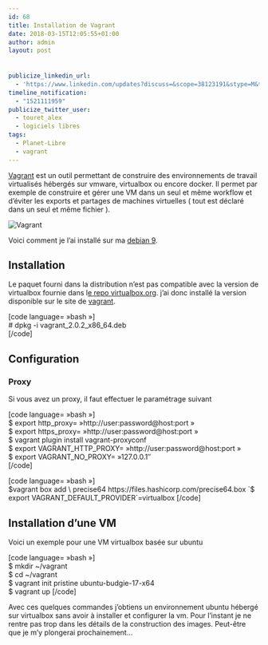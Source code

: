 ```yaml
---
id: 68
title: Installation de Vagrant
date: 2018-03-15T12:05:55+01:00
author: admin
layout: post


publicize_linkedin_url:
  - 'https://www.linkedin.com/updates?discuss=&scope=38123191&stype=M&topic=6380005983703355392&type=U&a=aIHA'
timeline_notification:
  - "1521111959"
publicize_twitter_user:
  - touret_alex
  - logiciels libres
tags:
  - Planet-Libre
  - vagrant
---
```

[Vagrant](http://vagrantup.com/) est un outil permettant de construire des environnements de travail virtualisés hébergés sur vmware, virtualbox ou encore docker. Il permet par exemple de construire et gérer une VM dans un seul et même workflow et d&rsquo;éviter les exports et partages de machines virtuelles ( tout est déclaré dans un seul et même fichier ).

<img loading="lazy" class="  wp-image-69 alignright" src="/assets/img/posts/2018/03/vagrant.png" alt="Vagrant" width="128" height="156" srcset="/assets/img/posts/2018/03/vagrant.png 999w, /assets/img/posts/2018/03/vagrant-246x300.png 246w, /assets/img/posts/2018/03/vagrant-840x1024.png 840w, /assets/img/posts/2018/03/vagrant-768x936.png 768w" sizes="(max-width: 128px) 100vw, 128px" /> 

Voici comment je l&rsquo;ai installé sur ma [debian 9](http://blog.touret.info/2018/02/10/ma-configuration-debian-9/).

## Installation

Le paquet fourni dans la distribution n&rsquo;est pas compatible avec la version de virtualbox fournie dans l[e repo virtualbox.org](https://www.virtualbox.org/wiki/Linux_Downloads). j&rsquo;ai donc installé la version disponible sur le site de [vagrant](https://www.vagrantup.com/downloads.html).

[code language= »bash »]  
\# dpkg -i vagrant\_2.0.2\_x86_64.deb  
[/code]

## Configuration

### Proxy

Si vous avez un proxy, il faut effectuer le paramétrage suivant

[code language= »bash »]  
$ export http_proxy= »http://user:password@host:port »  
$ export https_proxy= »http://user:password@host:port »  
$ vagrant plugin install vagrant-proxyconf  
$ export VAGRANT\_HTTP\_PROXY= »http://user:password@host:port »  
$ export VAGRANT\_NO\_PROXY= »127.0.0.1&Prime;  
[/code]

[code language= »bash »]  
$vagrant box add \  
precise64 https://files.hashicorp.com/precise64.box  
`$ export VAGRANT_DEFAULT_PROVIDER`=virtualbox [/code]

## Installation d&rsquo;une VM

Voici un exemple pour une VM virtualbox basée sur ubuntu

[code language= »bash »]  
$ mkdir ~/vagrant  
$ cd ~/vagrant  
$ vagrant init pristine ubuntu-budgie-17-x64  
$ vagrant up [/code]

Avec ces quelques commandes j&rsquo;obtiens un environnement ubuntu hébergé sur virtualbox sans avoir à installer et configurer la vm. Pour l&rsquo;instant je ne rentre pas trop dans les détails de la construction des images. Peut-être que je m&rsquo;y plongerai prochainement&#8230;